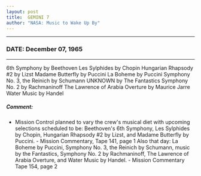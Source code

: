 ```yaml
---
layout: post
title:  GEMINI 7
author: "NASA: Music to Wake Up By"
---
```


----
### DATE: December 07, 1965
----
6th Symphony by Beethoven
Les Sylphides by Chopin
Hungarian Rhapsody #2 by Lizst
Madame Butterfly by Puccini
La Boheme by Puccini
Symphony No. 3, the Reinich by Schumann
UNKNOWN by The Fantastics
Symphony No. 2 by Rachmaninoff
The Lawrence of Arabia Overture by Maurice Jarre
Water Music by Handel

##### Comment:
* Mission Control planned to vary the crew's musical diet with upcoming selections scheduled to be: Beethoven's 6th Symphony, Les Sylphides by Chopin, Hungarian Rhapsody #2 by Lizst, and Madame Butterfly by Puccini. - Mission Commentary, Tape 141, page 1 Also that day: La Boheme  by Puccini, Symphony No. 3, the Reinich by Schumann, music by the Fantastics, Symphony No. 2  by Rachmaninoff, The Lawrence of Arabia Overture, and Water Music  by Handel. - Mission Commentary Tape 154, page 2

